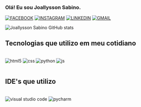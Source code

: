 ### Olá! Eu sou Joallysson Sabino.

[![FACEBOOK](https://img.shields.io/badge/Facebook-1877F2?style=for-the-badge&logo=facebook&logoColor=white)](https://www.facebook.com/joallysson.sabino.5/)
[![INSTAGRAM](https://img.shields.io/badge/Instagram-E4405F?style=for-the-badge&logo=instagram&logoColor=white)](https://www.instagram.com/joallysson_sabino/)
[![LINKEDIN](https://img.shields.io/badge/LinkedIn-0077B5?style=for-the-badge&logo=linkedin&logoColor=white)](https://www.linkedin.com/in/joallysson-sabino-7a5447144/)
[![GMAIL](https://img.shields.io/badge/Gmail-D14836?style=for-the-badge&logo=gmail&logoColor=white)](https://myaccount.google.com/?hl=pt_BR&utm_source=OGB&utm_medium=act)

![Joallysson Sabino GitHub stats](https://github-readme-stats.vercel.app/api?username=JSabino95&show_icons=true&theme=tokyonight)

## Tecnologias que utilizo em meu cotidiano

<div style="display: inline_block"><br/>
    <img align="center" alt="html5"  src="https://img.shields.io/badge/HTML5-E34F26?style=for-the-badge&logo=html5&logoColor=white" />
    <img align="center" alt="css"  src="https://img.shields.io/badge/CSS3-1572B6?style=for-the-badge&logo=css3&logoColor=white" />
    <img align="center" alt="python"  src="https://img.shields.io/badge/Python-14354C?style=for-the-badge&logo=python&logoColor=white" />
    <img align="center" alt="js"  src="https://img.shields.io/badge/JavaScript-F7DF1E?style=for-the-badge&logo=javascript&logoColor=black" />

</div><br/>

## IDE's que utilizo

<div style="display: inline_block"><br/>
<img align="center" alt="visual studio code"  src="https://img.shields.io/badge/Visual_Studio_Code-0078D4?style=for-the-badge&logo=visual%20studio%20code&logoColor=white" />
<img align="center" alt="pycharm"  src="https://img.shields.io/badge/PyCharm-000000.svg?&style=for-the-badge&logo=PyCharm&logoColor=white" />

</div><br/>
